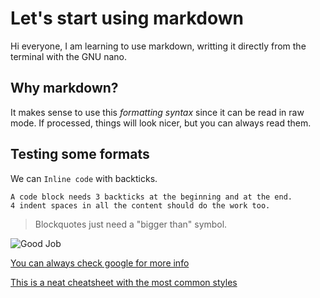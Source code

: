 Let's start using markdown
==========================

Hi everyone, I am learning to use markdown, writting it directly from the terminal with the GNU nano.

## Why markdown?

It makes sense to use this *formatting syntax* since it can be read in raw mode. If processed, things will look nicer, but you can always read them.

## Testing some formats

We can `Inline code` with backticks.

```
A code block needs 3 backticks at the beginning and at the end.
4 indent spaces in all the content should do the work too.
```

> Blockquotes just need a "bigger than" symbol.

![Good Job](https://media.giphy.com/media/mGK1g88HZRa2FlKGbz/giphy.gif)

[You can always check google for more info](http://google.com)

[This is a neat cheatsheet with the most common styles](https://commonmark.org/help/)
